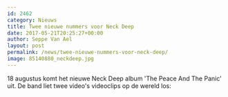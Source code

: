 ```yaml
---
id: 2462
category: Nieuws
title: Twee nieuwe nummers voor Neck Deep
date: 2017-05-21T20:25:27+00:00
author: Seppe Van Ael
layout: post
permalink: /news/twee-nieuwe-nummers-voor-neck-deep/
image: 85140880_neckdeep.jpg
---
```

18 augustus komt het nieuwe Neck Deep album 'The Peace And The Panic' uit. De band liet twee video's videoclips op de wereld los:
